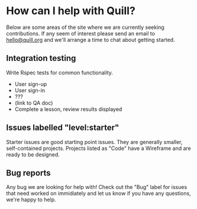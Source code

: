 # How can I help with Quill? 

Below are some areas of the site where we are currently seeking contributions. If any seem of interest please send an email to hello@quill.org and we'll arrange a time to chat about getting started. 

## Integration testing

Write Rspec tests for common functionality. 

* User sign-up
* User sign-in
* ???
* (link to QA doc)
* Complete a lesson, review results displayed

## Issues labelled "level:starter"

Starter issues are good starting point issues. They are generally smaller, self-contained projects. Projects listed as "Code" have a Wireframe and are ready to be designed. 

## Bug reports

Any bug we are looking for help with! Check out the "Bug" label for issues that need worked on immidiately and let us know if you have any questions, we're happy to help. 
